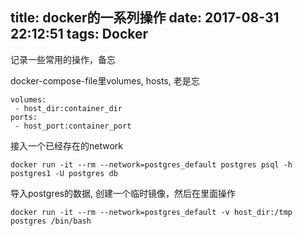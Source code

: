 title: docker的一系列操作
date: 2017-08-31 22:12:51
tags: Docker
---

记录一些常用的操作，备忘<!--more-->

docker-compose-file里volumes, hosts, 老是忘

```
volumes:
 - host_dir:container_dir
ports:
 - host_port:container_port
```

接入一个已经存在的network

```
docker run -it --rm --network=postgres_default postgres psql -h postgres1 -U postgres db
```

导入postgres的数据, 创建一个临时镜像，然后在里面操作

```
docker run -it --rm --network=postgres_default -v host_dir:/tmp postgres /bin/bash
```
